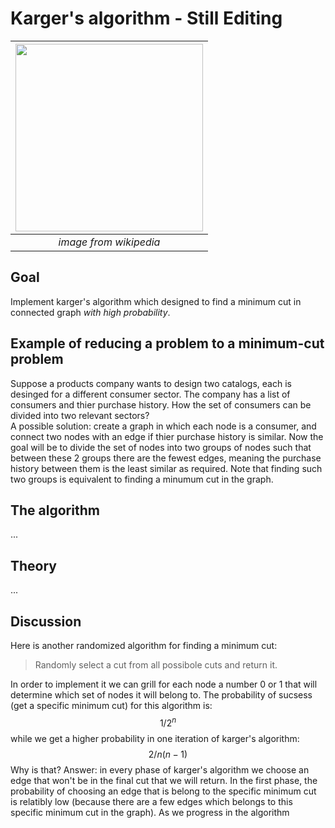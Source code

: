 # Karger's algorithm - Still Editing

|<img src="../master/images/mincut_wiki.png" width="300">|
|:--:| 
| *image from wikipedia* |

## Goal </br>
Implement karger's algorithm which designed to find a minimum cut in connected graph *with high probability*.

## Example of reducing a problem to a minimum-cut problem  
Suppose a products company wants to design two catalogs, each is desinged for a different consumer sector. The company has a list of consumers and thier purchase history. How the set of consumers can be divided into two relevant sectors?  </br>
A possible solution: create a graph in which each node is a consumer, and connect two nodes with an edge if thier purchase history is similar. Now the goal will be to divide the set of nodes into two groups of nodes such that between these 2 groups there are the fewest edges, meaning the purchase history between them is the least similar as required. Note that finding such two groups is equivalent to finding a minumum cut in the graph.

## The algorithm
...
## Theory
...
## Discussion
Here is another randomized algorithm for finding a minimum cut:
 > Randomly select a cut from all possibole cuts and return it. 
 
In order to implement it we can grill for each node a number 0 or 1 that will determine which set of nodes it will belong to.
The probability of sucsess (get a specific minimum cut) for this algorithm is:
$$1/2^n$$
while we get a higher probability in one iteration of karger's algorithm:
$$2/n(n-1)$$
Why is that?
Answer: in every phase of karger's algorithm we choose an edge that won't be in the final cut that we will return. In the first phase, the probability of choosing an edge that is belong to the specific minimum cut is relatibly low (because there are a few edges which belongs to this specific minimum cut in the graph). As we progress in the algorithm
